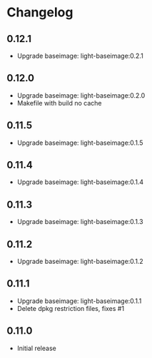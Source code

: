 # Changelog

## 0.12.1
  - Upgrade baseimage: light-baseimage:0.2.1

## 0.12.0
  - Upgrade baseimage: light-baseimage:0.2.0
  - Makefile with build no cache

## 0.11.5
  - Upgrade baseimage: light-baseimage:0.1.5

## 0.11.4
  - Upgrade baseimage: light-baseimage:0.1.4

## 0.11.3
  - Upgrade baseimage: light-baseimage:0.1.3

## 0.11.2
  - Upgrade baseimage: light-baseimage:0.1.2

## 0.11.1
  - Upgrade baseimage: light-baseimage:0.1.1
  - Delete dpkg restriction files, fixes #1

## 0.11.0
  - Initial release
